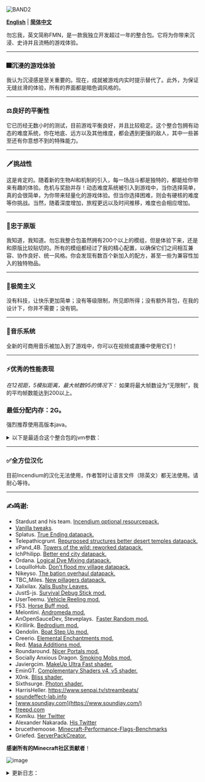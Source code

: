 
![BAND2](https://github.com/Rad586/Forget-Me-Not/assets/99306685/4bf45780-aa77-40ee-a769-95897a52e8e5)

[**English**](./README.md) | [**简体中文**](./cn/README.md)

勿忘我，英文简称FMN，是一款我独立开发超过一年的整合包。它将为你带来沉浸、史诗并且流畅的游戏体验。

***
### **🎆沉浸的游戏体验**
我认为沉浸感是至关重要的。现在，成就被游戏内实时提示替代了。此外，为保证无缝丝滑的体验，所有的界面都是暗色调风格的。

***
### **⚖良好的平衡性**
它已历经无数小时的测试，目前游戏平衡良好，并且比较稳定。这个整合包拥有动态的难度系统，你在地底、远方以及其他维度，都会遇到更强的敌人，其中一些甚至还有你意想不到的特殊能力。

***
### **🗡挑战性**
这是肯定的。随着新的生物AI和机制的引入，每一场战斗都是独特的，都能给你带来有趣的体验。危机与奖励并存！动态难度系统被引入到游戏中，当你选择简单，真的会很简单，为你带来轻量化的游戏体验。但当你选择困难，则会有硬核的难度等你挑战。当然，随着深度增加，旅程更远以及时间推移，难度也会相应增加。

***
### **🌿忠于原版**
我知道，我知道。勿忘我整合包虽然拥有200个以上的模组，但是体验下来，还是和原版比较贴切的。所有的模组都经过了我的精心配置，以确保它们之间相互兼容、协作良好、统一风格。你会发现有数百个新加入的配方，甚至一些为兼容性加入的独特物品。

***
### **🎨极简主义**
没有科技，让快乐更加简单；没有等级限制，所见即所得；没有额外背包，在我的设计下，你并不需要；没有铜。

***
### **🎵音乐系统**
全新的可商用音乐被加入到了游戏中，你可以在视频或直播中使用它们！

***
### **⚡优秀的性能表现**
_在12视距，5模拟距离，最大帧数95的情况下：_
如果将最大帧数设为“无限制”，我的平均帧数能达到200以上。

### **最低分配内存：2G。**

强烈推荐使用高版本java。
<details>
<summary>以下是最适合这个整合包的jvm参数：</summary>
**默认分配6G，你可以根据需要自行修改xms和xmx的数值**。

`-Xms6G -Xmx6G -XX:+UnlockExperimentalVMOptions -XX:+UseShenandoahGC -XX:AllocatePrefetchStyle=1 -XX:ShenandoahGuaranteedGCInterval=1000000 -XX:+SegmentedCodeCache -XX:ReservedCodeCacheSize=188m -XX:NonProfiledCodeHeapSize=80m -XX:ProfiledCodeHeapSize=96m -XX:NonNMethodCodeHeapSize=12m -XX:MetaspaceSize=320m -XX:+AlwaysActAsServerClassMachine -XX:+AlwaysPreTouch -XX:+PerfDisableSharedMem -XX:+UseNUMA -XX:+UseNewLongLShift -XX:+UseVectorCmov -XX:+UseFastStosb -XX:-DontCompileHugeMethods -XX:+UseCompressedOops -XX:+UseCompressedClassPointers -XX:+UseLargePages -XX:+UseFastUnorderedTimeStamps -XX:+UseCriticalJavaThreadPriority`
</details>

***
### **✅全方位汉化**
目前Incendium的汉化无法使用，作者暂时让语言文件（除英文）都无法使用。请耐心等待。

***
### **✍鸣谢**: 
* Stardust and his team. [Incendium optional resourcepack.](https://modrinth.com/resourcepack/incendium-optional-resourcepack)
* [Vanilla tweaks](https://vanillatweaks.net/). 
* Splatus. [True Ending datapack.](https://modrinth.com/datapack/true-ending)
* Telepathicgrunt. [Repurposed structures better desert temples datapack.](https://modrinth.com/datapack/repurposed-structures-better-desert-temples-compat)
* xPand_4B. [Towers of the wild: reworked datapack.](https://modrinth.com/datapack/towers-of-the-wild-reworked)
* IchPhilipp. [Better end city datapack.](https://www.planetminecraft.com/data-pack/better-end-city-by-ichphilipp/)
* Ordana. [Logical Dye Mixing datapack.](https://modrinth.com/datapack/logical-dye-mixing)
* LoquilloHub. [Don't flood my village datapack.](https://modrinth.com/datapack/dfmv)
* Nikeyso. [The bation overhaul datapack.](https://modrinth.com/datapack/the-bastion-overhaul)
* TBC_Miles. [New pillagers datapack.](https://www.planetminecraft.com/data-pack/new-pillagers-better-structures/)
* Xalixilax. [Xalis Bushy Leaves.](https://modrinth.com/resourcepack/xalis-bushy-leaves)
* JustS-js. [Survival Debug Stick mod.](https://modrinth.com/mod/survival-debug-stick)
* UserTeemu. [Vehicle Reeling mod.](https://modrinth.com/mod/vehicle-reeling/versions)
* F53. [Horse Buff mod.](https://modrinth.com/mod/horsebuff)
* Melontini. [Andromeda mod.](https://modrinth.com/mod/andromeda)
* AnOpenSauceDev, Steveplays.  [Faster Random mod.](https://modrinth.com/mod/faster-random)
* Kirillirik. [Bedrodium mod.](https://modrinth.com/mod/bedrodium)
* Qendolin. [Boat Step Up mod.](https://modrinth.com/mod/boatstepup)
* Creerio. [Elemental Enchantments mod.](https://modrinth.com/mod/elemental-enchantments)
* Red. [Masa Additions mod.](https://modrinth.com/mod/masaadditions)
* Roundaround. [Nicer Portals mod.](https://modrinth.com/mod/nicer-portals)
* Socially Anxious Dragon. [Smoking Mobs mod.](https://modrinth.com/mod/smoking_mobs)
* Javiergcim. [MakeUp Ultra Fast shader.](https://modrinth.com/shader/makeup-ultra-fast-shaders)
* EminGT. [Complementary Shaders v4, v5 shader.](https://modrinth.com/shader/complementary-unbound)
* X0nk. [Bliss shader.](https://modrinth.com/shader/bliss-shader)
* Sixthsurge. [Photon shader.](https://github.com/sixthsurge/photon?tab=MIT-1-ov-file)
* HarrisHeller. https://www.senpai.tv/streambeats/
* [soundeffect-lab.info](https://soundeffect-lab.info/)
* [www.soundjay.com](https://www.soundjay.com/)
* [freepd.com](https://freepd.com/)
* Komiku. [Her Twitter](https://twitter.com/RrrrroseAzerty)
* Alexander Nakarada. [His Twitter](https://twitter.com/thenakarada)
* brucethemoose. [Minecraft-Performance-Flags-Benchmarks](https://github.com/brucethemoose/Minecraft-Performance-Flags-Benchmarks)
* Griefed. [ServerPackCreator.](https://serverpackcreator.de/#/)

**感谢所有的Minecraft社区贡献者**！

![image](https://github.com/Rad586/Forget-Me-Not/assets/99306685/899561d2-07aa-4f2c-b20b-2034f9f81c56)

<details>
<summary>更新日志：</summary>


## **2.3.0**
  - 怪物们的反击！掠夺者现在可能使用一次性的烟花攻击；怪物们可能成群出现；苦力怕拥有一定的爆炸抗性并可能携带负面效果；唤魔者可能使用他们的不死图腾；如果你击杀太多亡灵生物，怪物军团将会为它们报仇；击杀末影龙后，部分怪物将更加难缠。加入了 majruszs difficulty
  - 很多很多方块现在拥有“粗糙度”和“弹性”的设定，虽然这项改变很难察觉，但能让你的探索更加有趣！
  - 感谢 majruszs enchantments 带来的新附魔！
  - 通过 kubejs 实现了“有限的生命”的特性。移除了 limited lives
  - 修复了与超级血月相关的东西
  - 抹除了发光鱿鱼。用荧石粉，而不是发光墨囊！
  - 现在会有更多与下界合金相关的东西出现在下界的宝箱里
  - 削弱了龙装备
  - 禁用了灵魂吞噬者以及爆炸附魔
  - 为豹猫，青蛙，悦灵，蜜蜂和狐狸新增了战利品
  - 略微提升了宝箱怪的出现概率
  - 新增了游戏载入界面的转场效果
  - 为铁砧的小提示添加了文字描述
  - 为首次击杀铁傀儡，以及左键指路石新增了提示
  - 禁用了劫掠兽死亡动画（兼容性原因）
  - 修复了试验假人物品名未翻译的问题
  - 更新了 modernfix
  - 更新了 emi
  - 更新了 fancymenu x2
  - 更新了 fmndis

## **2.2.1**
//一些关键的修复
  - 修复了一个与 takes a pillage 相关的崩溃
  - 服务端现在能正常使用了
  - 修复了与 end island enderman 相关的格式错误
  - 一些减少卡顿的优化
  - 重新加入了 bad optimizations
  - 略微优化了启动时脚本
  - 修复了游戏不使用系统语言的问题
  - 更新了 fancymenu，应该修复了很多小的UI问题，同时更新了所有自定义UI来适应新版本
  - 改变了物品拾取提示的触发条件
  - 禁用了玻璃瓶投掷
  - 加入了 seamless loading screen
  - 为首个被破坏的木头加入了提示
  - 暂时移除了 progressive bosses（兼容原因）
  - 重新加入了 universal enchants. 
  - 禁用了蜘蛛护甲套装
  - 减少了树叶掉落物
  - 死亡掉落物品现在会发光
  - 移除了 custom splash screen
  - 移除了 remove reload screen

## **2.2.0**
//最后，高速区块加载与稳定高帧达成了和解。
  - 修复了一个与地下城护甲相关的崩溃
  - 修复了一个与村民交易配置相关的崩溃
  - 提升了区块加载速度
  - 为了更高的效率，用 stutter fix 取代了 smooth boot
  - 脚本优化
  - 为了更好的性能，禁用了树叶缓速
  - 移除了 FMNS（泰拉瑞亚史莱姆）。我受不了那些古怪的碰撞箱了
  - 为了更好的性能，禁用了水中气泡柱和熔岩飞溅效果
  - 引入了等级来削弱经验修补附魔
  - 提升了困难难度下，僵尸与骷髅的伤害，以及苦力怕的生命值
  - 降低了在小型飞艇中获得钻石的概率
  - 减少了制作追溯珍珠所需的末影珍珠
  - 僵尸村民得到了强化
  - 现在你能够用滚轮选定收纳袋的物品了。新增了 bundle scroll
  - 你现在能够将鱼放回水中了！
  - 改进了山脉生成！更新了 tectonic
  - 加入了提示音，以及载入提示
  - 改变了大型建筑的密码值和异种建筑间隔，它们现在（应该）不会和中型建筑生成在一块了
  - 加入了 presence footsteps。禁用了 auditory 的方块音效。挺酷的
  - 副手位盾牌在不使用时将自动隐藏。加入了 shield disruptor
  - 改进了前进（或后退）和跳跃镜头。加入了 camera overhaul
  - 改变了追溯指南针的给予时机
  - 修复了工具的选择与使用音效
  - 改进了穿刺附魔的描述
  - 修复了箱子提示
  - 为红石矿石和火把新增了提示
  - 移除了水下粒子
  - 提升了雨的透明度
  - 为了兼容性，移除了 universal enchants
  - 为了更好的性能，用 wolves with armor 替代了 armorful
  - 为了更好的性能，移除了 tumbleweed
  - 不会有怪物生成在空岛上了。享受风景吧
  - 移除了 mes
  - 移除了 fish on leash
  - 更新了 emi x2
  - 更新了 fabrication
  - 更新了 harvest with ease
  - 更新了 enchant tweaker

## **2.1.2**
  - 为环境音效添加了音调变种！ 
  - 新的灾厄村民！加入了 takes a pillage
  - 大改了追溯珍珠，现在它用起来舒服多了
  - 更好的末地龙战！加入了 true ending 数据包
  - 革新了饥饿值生命回复系统，就和 combat test 里的一样！加入了 good oi' regen
  - 新的海上结构供你探索！加入了 dungeons arise seven seas
  - 末地建筑现在不会再生成在主岛上了
  - 在脚本中用玩家进度代替了持久数据，应该能避免死亡重置的问题了
  - 袭击中的灾厄村民可能会穿着护甲。用 armorful 代替了 wolves with armor
  - 新的史莱姆机制与动画。加入了 luna slimes
  - 禁用了紫水晶生长。紫水晶应该是稀缺资源，而不是可大量刷取的玩意儿
  - 修复了玩家的起始脚本在服务端运行的问题
  - 移除了铁傀儡和狼的自然回血
  - 写了个玩家进度清除器，防止玩家数据里存太多东西
  - 再也不用担心一次破坏太多方块！加入了 relaxed instabreak，当然还有关于它的小贴士
  - 20 以上的生命值现在合到一条展示。加入了 colorful hearts 
  - 加入了风滚草！
  - 加入了新的末地结构
  - 把自定义村民交易带回来了
  - 降低了袭击者的跟随半径
  - 大幅减少了箱子中出现的石英
  - 更好的史莱姆攻击效果
  - 修复了关于末影龙的提示
  - 新增了：黑曜石、草、马、羊驼、狼和紫水晶母岩的提示
  - 物理模组的彩蛋特性现在已经无法触发了。很多人误触按键，按钮乱飞，现在再也不会了
  - 你不会再出生在海洋群系中了
  - 禁用了一些环境音效，还有守卫者的诅咒音效（很吵）
  - 加入了 bad optimizations，应该能带来一些性能提升
  - 加入了 unaverage tweaks 
  - 加入了随机化默认烟花。新年快乐！
  - 更新了 andromeda x2
  - 更新了 modernfix x2 
  - 更新了 emi 
  - 更新了 fabrication x3 
  - 更新了 go fish 
  - 移除了 piglin safety（功能重复）
  - 移除了 better hidden chat（不再需要）
  - 移除了 eldritch mobs（导致 bug）
  - 移除了 spark，这个模组仅用于测试

## **2.1.1**
  - 修复了船和矿车无法使用的问题
  - 亡灵诅咒现在与黑暗诅咒不兼容
  - 金钥匙可以被烧炼回收成金锭了
  - 为金钥匙和兔子皮添加了游戏内提示
  - 将工作台的工具提示换成了游戏内提示

## **2.1.0**
  - 将指南替换为了游戏内的实时提示
  - 通过 kubejs 实现了游戏后台的一堆东西。移除了 FTB 任务及其依赖。这花了一些时间，但值得
  - 重新加入了原版音乐！一共 43 首！
  - 为锻造台、铁砧、工作台和祛魔台添加了提示按钮
  - 修复了一处稀有的，因末影珍珠导致的崩溃
  - 修复了一个经验复制手段。小心束魂附魔和绑定诅咒的组合！
  - 附近有怪物时，你无法打开箱子！但是你可以使用金钥匙强行打开它们
  - 僵尸现在能够拾起或生成时自带物品并投掷它们！它们也许不太聪明，但总会有办法的
  - 为工作台和附魔台添加了工具提示
  - 降低了从猪灵蛮兵掉落特殊装备的概率
  - 提高了骷髅的伤害。*狙击手就位*
  - 重新绘制了染料的贴图，现在看起来更贴合原版了
  - 为难度选择界面添加了提示
  - 为首次重生，首次破坏石头，首次破坏深层铁矿石，首次进食，首次拾起灵魂之星，首次攻击僵尸，首次攻击骷髅，首次攻击苦力怕，首次攻击史莱姆（或岩浆怪），首次攻击村民警卫等等事件添加了提示。在游戏里试试就知道了
  - 恶魂死亡爆炸，同时配备了新的死亡动画。好玩，哈哈。
  - 大幅加强了成年僵尸村民，但小僵尸村民不会主动攻击你。此外，还降低了村民被感染为僵尸村民的概率
  - 降低了守卫者移动速度
  - 移除了高山群系中的部分地表铁矿石
  - 修复了橡木船名字。世界上只有一种船
  - 修复了物品展示框的显示问题。不知道为啥我把它关掉了
  - 附魔金羽毛可能出现在高塔的箱子里了
  - 降低了床的爆炸强度
  - 削弱了手斧
  - 移除了 llama steeds它的功能在 tweakeroo 中已经被实现了
  - 移除了失落城镇建筑的氧化铜装饰建筑
  - 更新了 andromeda x2
  - 更新了 waystone
  - 更新了 fabricatio
  - 更新了 fabric api

## **2.0.0**
  - Boss音乐和credit界面音乐回归！ 
  - 降低了末影龙自然回血以及龙息攻击频率
  - 将进化附魔的等级上限设置为了Ⅱ
  - 修复了下界合金巨锤和长枪的升级配方
  - 修复了灵魂之星分解配方
  - 再次消灭了最后的一点铜矿
  - 降低了末地外岛变种末影人的追踪半径
  - 更新了MakeUp shader，不会在特定月相出现黑屏了
  - 现在禁用了世界地图、小地图模组。很多人用它们传送作弊
  - 一些游戏规则优化
  - 更新了recipe essentials 
  - 更新了EMI x2 
  - 更新了Harvest with ease 
  - 更新了fabication 
  - 更新了BOMD 
  - 更新了modernfix 

## **2.0.0b**
//欢迎来到一个全新的，充满生机的世界，留下更多美好的回忆吧。
  - 更壮丽的地形生成与自然音效
  - 更多建筑以及更优的建筑生成
  - 游戏的版本由 1182 迁移到了 1192
  - 更优的性能
  - 更好的平衡
  - 更少的模组

## **1.3.3**
  - 添加了新的音乐！它们都来自于Komiku，一位非常棒的艺术家！
  - 为指南添加了翻译键。一本指南，多种语言！
  - 大改了默认的物品附魔
  - 更新了附魔组别
  - 新增了audio engine tweak。这应该能够修复与声音池相关的bug
  - 禁用了村民警卫的副手物品。这应该能修复那些少见的大卡顿
  - 远程攻击现在能够无视无敌帧。多重射击现在与无限，力量与虚空射击不兼容了。远程怪物现在更强了
  - 更长的死亡物品消失事件（20分钟）
  - 清理了一些kubejs的代码
  - 更新了地下城武器模组的武器描述
  - 禁用了漂浮射击。有漂浮射击Ⅲ后，你可以到处乱飞
  - 降低了度过超级血月所需的击杀数
  - 新增了bastion overhaul
  - 常规指路石高塔的梯子现在直通塔顶
  - 幻翼现在无法穿过方块了
  - 用深层金矿石代替了沙漠海底神殿变种里的粗金块
  - 减小了下界矿石的生成规模。下界挖矿的收益太高了
  - 破坏你自己的指路石现在只会掉落一个灵魂之星了。但第一次破坏会返还两个
  - 将不死族海盗船的海豚骑士换成了守卫者骑士
  - 新增了no more underwater dismount。现在真的会有守卫者骑士了
  - Shiraz palace中的怪物不会再掉落护甲了，且其中的凋零骷髅被替换为了普通骷髅，它们现在持有带冲击附魔的弓
  - 禁用了零重力附魔
  - 降低了主世界陆地海底神殿变种的生成率
  - 焦黑矿井现在生成于雪原群系中
  - 指路石现在永远只会消耗1级经验
  - 降低了流毒嵬中，灼炎僵尸的生成权重和数量。降低了灼炎僵尸的跟随距离
  - 降低了灾厄村民的跟随距离
  - 移除了去强制加载的操作
  - 移除了FMND。将它的维度提取成了一个数据包
  - 附魔台现在不需要书来合成了。没有书，这就是百分百的魔法
  - 将投射物的可视距离改为80，它们现在不会在低模拟距离下看起来有问题了
  - 移除了seperated leaves。它让丛林里的小灌木秃顶了
  - 提升了fmn tweaks的载入优先级
  - 清理了自定义和汉化包内的文件，也许提升了启动速度
  - 降低了刷怪笼检测半径，略微提升了性能
  - 可投掷的碗和荧石粉
  - 让地下城武器和护甲的描述更暗，提升可读性
  - 将起始信息的通知消息转移到了动作栏上
  - 将月相事件的通知消息转移到了动作栏上
  - 移除了aquatictorches

## **1.3.2**
  - 修复了袭击中的巨大卡顿。禁用了唤魔者和卫道士的死亡动画
  - 提升了最低受到摔落伤害的高度。新增了minfalldistance
  - 修复了沙层材质。更新了FMNIW. 
  - 修复了一个刷经验的方法。禁用了灵魂水晶拆解
  - 汉化了旅行者地图
  - 右键钟来高亮袭击者十分钟
  - 将ice tower和castle的铜块换成了各种海晶石块
  - 铁傀儡和猫现在能够行走在细雪上（听起来有点怪），且免疫寒冷伤害
  - 禁用了鲨鱼和鲸鱼生成。我们不需要这些在水下疯狂自转的大块头
  - 增加了卫道士的移动速度
  - 调整了寒冷群系的战利品表
  - 削弱了地下城护甲的速度加成。削弱了雪之护甲套装
  - 禁用了莽撞附魔。前期太冲，后期太强
  - 减少了死亡物品扩散半径。现在你不会满地爆物品了
  - 减少了shiraz palace和scorched mines的战利品
  - 防止玩家误伤村民守卫（你仍然可以用打火石激怒他们）。不过你不会想和他们干架的，相信我
  - 玩家现在在死亡时会掉落更多经验
  - 现在饥饿的消耗速度都和普通模式下一样了
  - 将指路石传送等级消耗上限设置为2
  - 削弱了咯笑扫帚。禁用了咯笑扫帚的合成配方
  - 调整了铁砧回收配方
  - 作物堆叠上限上升到了72
  - 移除了钻石的堆叠限制
  - 提升了村民守卫护甲的耐久度
  - 禁用了desert ruin的生成
  - 降低了仙人掌果生成率
  - 移除了terralith建筑中的铜
  - 更新了黄金羽毛的效果。现在会有一个小小的抬升了！
  - 延长了收纳袋消失时间
  - 为之前新增的动物修改了死亡动画
  - 移除了沙层战利品表
  - 移除了重装兵的皮革掉落
  - 更新了modernfix. 
  - 移除了日志中的配方错误信息
  - 更新了structure essentials
  - 为提升载入速度，清理了一些不被使用的材质。更新了FMN animals。更新了FMND
  - 更新了FTB Quests
  - 移除了whereisit。我不认为加了那么多新物品
  - 移除了fabric shield lib. 

## **1.3.1**
//亡羊补牢，为时不晚。
  - 更新了群系标签，提升了兼容性
  - 回滚了血条展示样式
  - 新增了鲜血大剑和猩红王冠。猪灵蛮兵小概率掉落。
  - 调整了胡萝卜模式的增益曲线
  - 将immersive weathering替换为了FMNIW，改善了性能
  - 新增了Yungs Better End Island
  - 禁用了Andromeda的自动作物种植，因为已经有对应模组了（性能更优）
  - 回滚了seperate leaves的版本，比新版快一些些
  - 玩家登录时移除所有强制加载区块，改善性能
  - 修复了金粒和金锭的烧炼及熔炼回收配方。
  - 移除了日落综合症。这个机制有些问题。
  - 禁用了刷怪笼中的生物渲染，因为它与光影有冲突，还会导致破坏时短暂的卡顿
  - 修复了按下shift时，铁制盔甲在锻造台中的错误摆放。调整了板甲配方。
  - 村民警卫，驯鹿，胡秃鹫，还有所有种类的羊，鸡，兔子都可以在细雪上行走，且免疫寒冷伤害了
  - 可投掷的玻璃瓶。没人会不爱这个特性的
  - 因为Andromeda模组，现在你能够用矿车采掘整个箱子（包括内容物）了
  - 减半了末影龙的自然生命回复
  - 降低了精英怪生成率
  - 降低了胡秃鹫的生成权重
  - 调整了收纳袋配方。追兔子很累
  - 皮革靴子现在自带摔落保护Ⅰ
  - 修复了犀牛的战利品表
  - 降低了岩浆史莱姆的刷新率
  - 削弱了小僵尸、小封冻僵尸、小灼炎僵尸和小尸壳
  - 削弱了蓝色史莱姆
  - 增加了山羊毛皮→羊毛配方。山羊现在能掉落羊肉了
  - 冰河猎人现在可能掉落坚固登山套装中的一个装备
  - 清除了所有配方成就
  - 用绯红菌核代替了猩红山脉的深层红石矿石
  - 设计了路径点创建界面的暗色界面
  - 现在锻造台能用镐子挖了，烟熏炉能用斧头挖了
  - 改变了附魔攻击粒子和暴击粒子
  - 略微调整了黄金羽毛和村民警卫的头盔的材质
  - 禁用了bliss的物理模组兼容。它们本来就兼容
  - 移除了improved stations。真的有人用过这些半砖工作站吗？
  - 移除了YDM's weapon master. 
  - 移除了kiwi，它是用于测试的

## **1.3.0**
//细节定成败。
  - 修复了胡萝卜模式。我一直没注意到这个问题，直到我做了一堆吃的，然后生命值上限一点没提
  - 标签化合成。没有日志刷屏，更好的兼容性，更加合理。仍然有一些无法语法分析的配方，但这是另外一个模组的问题，相信我，它们什么影响都没有
  - 为警卫村民定制了独特的装备！并且他们现在不会一直吃吃吃了
  - 修改了地下城护甲的工具提示。现在它描述的是对应套装的能力
  - 修复了部分群系的生物生成。现在那些群系不会只生成猪和史莱姆了。这是一些误拼写的ID和重复的键值导致的。抱歉！如果仍有此类问题，请向我汇报。
  - 革新了使用小刀击杀的动物掉落物
  - 出于平衡原因，移除了spoorn bounty weapons
  - 修复了100天事件的维度锁
  - 更新了指南。新增了“日落综合症”
  - 禁用了mining dimensions模组的附魔。用FMND替代了mining dimensions
  - 修复了长时间游玩导致的受伤延迟问题，大概
  - 修复了狼和铁傀儡的自动生命回复
  - 新增了畜肉肉片及其配套的食用动画以适配农夫乐事
  - 修复了C2ME关于矿石生成率的日志刷屏
  - 用nerb替代了no recipe book，提升了性能
  - 禁用了紫水晶傀儡的生成。本来它会生成在针叶林里...
  - 新增了Narrus Yeetus，移除了rebind narrator。大概增加了启动速度
  - 新增了removee2jworldgen
  - 为什么不是铁避雷针呢？
  - 用黄金羽毛替换了高塔的缓降药水
  - 略微提高了死亡惩罚
  - 修复了寒冰补给箱的战利品表
  - 修改了灵魂之星的工具提示
  - 指路石现在可以被合成了
  - 为几乎所有生物掉落添加了"killed_by_player"的条件
  - 无精英末影龙和凋零
  - 禁用了僵尸投手的生成
  - 降低了地狱中，恶魂的生命值
  - 削弱了小僵尸疣猪兽
  - 提高了地下城武器的出现率，降低了简单刀剑武器的出现率
  - 管道哨兵现在可能掉落末影之眼
  - 沙漠烈焰人现在可能掉落烈焰粉和金锭
  - 移除了废弃矿井中的绳子战利品
  - 移除了海盗船上的红石战利品
  - 移除了更好的要塞中的红石战利品
  - 将劫掠兽重新加入了劫掠事件中
  - 蝎子现在能够生成在雨林中
  - 为鲸鱼添加了生成消耗
  - 拓展了可作为石头来合成的物品
  - 降低了秃鹫和胡秃鹫的索敌距离
  - 降低了部分水生生物的速度
  - 起始提示
  - 为更多生物更新了受击粒子
  - 修复了仙人掌果的配方
  - 禁用了living things和earth to java mobs中的血量递增
  - 一些数不上名来的小修复
  - 武器化的门
  - 更新了redirector
  - 更新了the impossible library
  - 更新了FTB teams. 
  - 新增了complementary v5光影
  - 新增了Bliss光影

## **1.2.3**
  - 从灾厄巡逻队中移除了劫掠兽
  - 修复了rotten creatures的怪物生成问题，它的配置文件本来是无效的
  - 禁用了精英怪物的加速和冲刺能力
  - 降低了连锁挖矿的饥饿消耗
  - 提高了紫水晶傀儡生成在紫水晶洞中的概率
  - 石英现在是概率掉落了
  - 降低了青金石的掉落量
  - 禁用了咸水鳗鱼和鹦鹉螺的生成
  - 提升了卫道士和猪灵蛮兵的移动速度
  - 削弱了困难模式下的警卫村民
  - 略微降低了困难难度下的骷髅血量
  - 调整了羽人、瑾瑜、苦力怕、海洋、图腾、烈焰、巨龙、芝士、寒冰之心的合成配方
  - 调整了铁砧回收配方
  - 禁用了附魔金苹果的合成
  - 移除了风袭山丘的铜矿生成
  - 移除了巫妖塔的红石生成
  - 降低了CIT的检查频率，提升了少许性能
  - 替代了部分advanced compass中的材质，大概能提升渲染性能
  - 警卫村民现在不会把铁巨剑作为武器了
  - 新增了fish no stuck. 
  - 为铁傀儡调整了死亡动画
  - 调整了青金石在附魔台上的展示动画。现在它们看起来不会那么像掉落物了
  - 调整了魔法火焰的破坏效果
  - 更新了JEI的汉化
  - 更新了Living Things. 
  - 改变了illager invasion模组的某些材质来适配整合包

## **1.2.2**
  - 禁用了一刷经验的方法，禁用了灵魂水晶的堆叠
  - 基于难度的头目属性和维度怪物属性
  - 基于时间的怪物难度（从第40天开始增加）
  - 新增了Just Enough Farmers Recipes。我居然忘记了……
  - 新增了redirectionor，更新了redirectionor
  - 禁止了因长时间不睡眠而生成的幻翼
  - 修复了无法在工作台上快捷合成的问题。移除了visual workbench
  - 延长了闲置FPS降低的等待时间
  - 提升了死亡惩罚
  - 降低了史莱姆额外掉落出现的概率
  - 削弱了小疣猪兽
  - 回调了灼炎僵尸的属性
  - 禁用了冻结附魔
  - 降低了独特级武器在箱子中的开出率
  - 降低了灼炎僵尸在绯红森林中的生成率
  - 调整了渔获
  - 降低了钓上钻石鱼的权重
  - 新增了Logical Dye Mixing数据包
  - 禁用了更好的废弃矿井中的红石矿生成
  - 禁用了女巫的红石掉落
  - 禁用了普通劫掠者的绿宝石掉落
  - 为easy anvils设计了暗色界面
  - 为上色模组添加了汉化
  - 更简洁的物品标签
  - 更新了modren fix
  - 更新了Illager Invasion
  - 更新了三次fabrication
  - 更新了两次separated leaves

## **1.2.1**
//1.2.1侧重于bug修复以及性能提升
  - 修复了指路石无法生成在下界和末地高塔上的问题
  - 末地掉入虚空的玩家现在能够掉回到主世界了
  - 新增了servercore，移除了get it together drops. 
  - 修复了建筑中灯笼含水的问题。移除了Lanterns Belong On Walls
  - 移除了project: save the pets
  - 移除了sneaky curses
  - 移除了extended armor bars
  - 禁用了怪物的狂暴和分身能力
  - 禁用了魔鬼鱼，骨蛛和海马的生成
  - 禁用了泥浆湖生成
  - 新增了separated leaves
  - 附魔之瓶现在无法作为祛魔台的催化剂了。新增了灵魂之星分解为附魔之瓶的配方
  - 劫掠兽不会再出现在劫掠队伍中了。无精英劫掠兽
  - 拓展了灵魂之星掉落的生物击杀列表
  - 调整了木乃伊僵尸的生成群系，它们现在不会生成在沙滩上了
  - 移除了原版箱子中的红石
  - 禁用了攀岩僵尸的生成
  - 火焰保护附魔无法再被应用到物品上
  - 削弱了无名之刃和坚挺暴风刃
  - 降低了灼炎僵尸的生命值
  - 略微降低了绯红森林和灵魂沙峡谷的灼炎僵尸的生成规模
  - 移除了叛节套装的配方
  - 新增了自定义心的食用动画
  - 更干练的方块破坏粒子
  - 调整了畜肉的材质以贴近原版风格
  - 调整了南瓜头套的视觉效果，现在它更像墨镜了

## **1.2.0**
  - 新增了维度
  - 新增了群系特有的生物变种
  - 基岩现在被黑曜石替换了
  - 更新了维度音乐
  - 平衡了头目战
  - 更新了指南
  - 禁用了延龄草的生成。移除了药草
  - 现在伐木模式无须手持斧头了
  - 禁用了better animals plus的头颅掉落
  - 修复了物品展示框。移除了Click Through
  - 无精英头目
  - Disabled regen ability of elite mobs. 
  - 禁用了原始针叶林的铜矿生成
  - 提升了守卫者坐骑能力的概率
  - 更多铁级的武器
  - 现在你需要用农夫乐事中的小刀或锄头来破坏草，获取小麦种子
  - 更新了Modern Fix.
  - 更新了Andromeda
  - 更新了IlmusuEnchantments
  - 更新了Fabric Language Kotlin
  - 调整了独立实体视距
  - 更新了e4mc

## **1.1.1**
  - 修复了宝箱怪概率不正常的问题
  - 修复了骑乘时的hud
  - 修复了铲子的挖掘速度
  - 提升了死亡惩罚
  - 无精英泰拉瑞亚史莱姆，僵尸水手，骷髅水手和甲虫
  - 沙漠烈焰人现在不会掉落红石粉了
  - 禁用了指南针上，illager invasion模组的灾厄村民显示
  - 降低了泰拉瑞亚史莱姆的生成率
  - 稍微降低了宝箱的生成率
  - 禁用了副手的火把点燃
  - 禁用了帕秋莉手册的合成
  - 更新了Modernfix. 
  - 更新了IllagerInvasion
  - 更新了IlmusuEnchantments. 
  - 三叉戟从虚空返回更快了
  - 悄悄更新了指南
  - 移除了Removed Super Duper Vanilla光影，因为我的预设太烂了

## **1.1.0**
  - 终于！泰拉瑞亚史莱姆现在无法从超远距离攻击到玩家了
  - 增加了头目的独特战利品
  - 修复了部分战利品表，现在不会有缺失的物品或无法附魔的附魔书了
  - 革新了建筑生成率
  - 更好的头目战
  - 自定义村民交易
  - 自定义猪灵交易
  - 末影人现在能够使用末影珍珠
  - 重新加入并更新了UniversalEnchants
  - 新增了BetterTridents
  - 更新了指南
  - 减少了血月中怪物的血量
  - 提升了死亡惩罚
  - 修复了部分群系的怪物生成
  - 降低了附魔石掉率
  - 无精英末影人和蠹虫
  - 村民降价上限设定为60%
  - 更新了IlmusuEnchantments，现在它的配置文件有效了
  - 附魔去重
  - 减少了樱花谷地和樱花林的怪物生成
  - 猪灵现在能被更多物品吸引注意力
  - 更多村庄英雄礼物
  - 删除了战利品箱中的红石
  - 圆石→石头压力板配方
  - 僵尸水手现在不会掉落铜锭了
  - 被掷出的染料现在能染色更多方块了
  - 可投掷铁砧
  - 更新了Andromeda。这是个好模组
  - 更新了PuzzlesLib. 
  - 移除了AxesAreWeapons. 
  - 降低了怪物破坏方块的间隔
  - 稍微改变了经验条的外观
  - 移除了Removed ItemBlacklist。忘删了
  - 无植物偏移
  - 更矮的草
  - 移除了FPS-Monitor. 
  - 移除了Naiy. 
  - 更新了Balm. 

## **1.0.1**
  - 修复了下界的岩浆史莱姆生成率
  - 修复了末地龙战中发生的崩溃

## **1.0.0**
  - 重新加入了一些模组，它们现在被加入到了curseforge信任模组列表中
  - 修复了一直发送的错误信息
  - 新增了100天的目标事件
  - 新增了EasyAnvils
  - 新增了livingThings
  - 新增了IllagerInvasion
  - 新增了UniversalBoneMeal
  - 新增了LeavesBeGone
  - 新增了BetterSafeBed
  - 更新了IlmusuEnchantments
  - 更新了AxesAreWeapons
  - 更新了MouseWheelie
  - 更新了PuzzlesLib
  - 移除了Chunky
  - 移除了IllagerExpansion
  - 移除了MonstersInTheCloset
  - 移除了AnvilFix
  - 暂时移除了UniversalEnchants
  - 削弱了恶魂
  - 为部分生物改进了死亡动画
  - 更新了指南
  - 为更多下界合金物品添加了防火特性
  - 更新了BetterEnchantBook的配置文件
  - 移除了Herobrine
</details>
